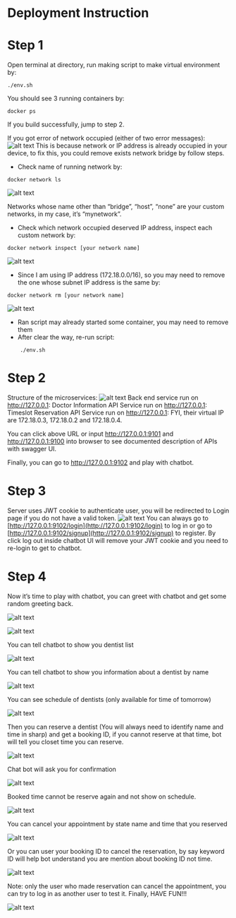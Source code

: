 # Deployment Instruction

# Step 1

Open terminal at directory, run making script to make virtual environment by:

```
./env.sh
```
You should see 3 running containers by:

```
docker ps
```
If you build successfully, jump to step 2.

If you got error of network occupied (either of two error messages):
![alt text](https://github.com/hongningsg/Reservation-Chatbot/blob/master/imgs/error1.jpg "Error 1")
This is because network or IP address is already occupied in your device, to fix this, you could
remove exists network bridge by follow steps.

- Check name of running network by:
```
docker network ls
```
![alt text](https://github.com/hongningsg/Reservation-Chatbot/blob/master/imgs/error2.jpg "Error 2")

Networks whose name other than “bridge”, “host”, “none” are your custom networks, in my
case, it’s “mynetwork”.

- Check which network occupied deserved IP address, inspect each custom network by:

```
docker network inspect [your network name]
```
![alt text](https://github.com/hongningsg/Reservation-Chatbot/blob/master/imgs/error3.jpg "Error 3")
- Since I am using IP address (172.18.0.0/16), so you may need to remove the one whose
    subnet IP address is the same by:

```
docker network rm [your network name]
```
![alt text](https://github.com/hongningsg/Reservation-Chatbot/blob/master/imgs/error4.jpg "Error 4")
- Ran script may already started some container, you may need to remove them
- After clear the way, re-run script:
```
    ./env.sh
```
# Step 2


Structure of the microservices:
![alt text](https://github.com/hongningsg/Reservation-Chatbot/blob/master/imgs/Schema.png "Scturcture")
Back end service run on http://127.0.0.1:
Doctor Information API Service run on http://127.0.0.1:
Timeslot Reservation API Service run on http://127.0.0.1:
FYI, their virtual IP are 172.18.0.3, 172.18.0.2 and 172.18.0.4.

You can click above URL or input http://127.0.0.1:9101 and http://127.0.0.1:9100 into
browser to see documented description of APIs with swagger UI.

Finally, you can go to http://127.0.0.1:9102 and play with chatbot.


# Step 3

Server uses JWT cookie to authenticate user, you will be redirected to Login page if you do
not have a valid token.
![alt text](https://github.com/hongningsg/Reservation-Chatbot/blob/master/imgs/login.png "login")
You can always go to [http://127.0.0.1:9102/login](http://127.0.0.1:9102/login) to log in or go to
[http://127.0.0.1:9102/signup](http://127.0.0.1:9102/signup) to register. By click log out inside chatbot UI will remove your
JWT cookie and you need to re-login to get to chatbot.

# Step 4


Now it’s time to play with chatbot, you can greet with chatbot and get some random
greeting back.

![alt text](https://github.com/hongningsg/Reservation-Chatbot/blob/master/imgs/greet.png "greet")

![alt text](https://github.com/hongningsg/Reservation-Chatbot/blob/master/imgs/hay.png "how are you")

You can tell chatbot to show you dentist list

![alt text](https://github.com/hongningsg/Reservation-Chatbot/blob/master/imgs/list.png "doc list")

You can tell chatbot to show you information about a dentist by name

![alt text](https://github.com/hongningsg/Reservation-Chatbot/blob/master/imgs/dentist.png "doc info")

You can see schedule of dentists (only available for time of tomorrow)

![alt text](https://github.com/hongningsg/Reservation-Chatbot/blob/master/imgs/schedule.png "schedule")

Then you can reserve a dentist (You will always need to identify name and time in sharp) and
get a booking ID, if you cannot reserve at that time, bot will tell you closet time you can
reserve.

![alt text](https://github.com/hongningsg/Reservation-Chatbot/blob/master/imgs/book.png "book")

Chat bot will ask you for confirmation

![alt text](https://github.com/hongningsg/Reservation-Chatbot/blob/master/imgs/book_confirm.png "book_confirm")

Booked time cannot be reserve again and not show on schedule.

![alt text](https://github.com/hongningsg/Reservation-Chatbot/blob/master/imgs/book2.png "book2")

You can cancel your appointment by state name and time that you reserved

![alt text](https://github.com/hongningsg/Reservation-Chatbot/blob/master/imgs/cancel.png "cancel")

Or you can user your booking ID to cancel the reservation, by say keyword ID will help bot
understand you are mention about booking ID not time.

![alt text](https://github.com/hongningsg/Reservation-Chatbot/blob/master/imgs/cancel_confirm.png "cancel2")

Note: only the user who made reservation can cancel the appointment, you can try to log in
as another user to test it.
Finally, HAVE FUN!!!

![alt text](https://github.com/hongningsg/Reservation-Chatbot/blob/master/imgs/redpanda.jpg "redpanda")

